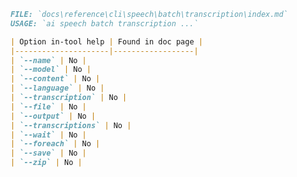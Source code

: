 ﻿```markdown
FILE: `docs\reference\cli\speech\batch\transcription\index.md`
USAGE: `ai speech batch transcription ...`

| Option in-tool help | Found in doc page |
|---------------------|------------------|
| `--name` | No |
| `--model` | No |
| `--content` | No |
| `--language` | No |
| `--transcription` | No |
| `--file` | No |
| `--output` | No |
| `--transcriptions` | No |
| `--wait` | No |
| `--foreach` | No |
| `--save` | No |
| `--zip` | No |
```